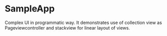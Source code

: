 # SampleApp
Complex UI in programmatic way. It demonstrates use of collection view as Pageviewcontroller and stackview for linear layout of views.
